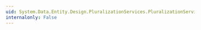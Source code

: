 ```yaml
---
uid: System.Data.Entity.Design.PluralizationServices.PluralizationService.Culture
internalonly: False
---
```

